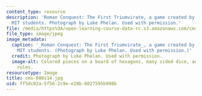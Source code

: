 ```yaml
---
content_type: resource
description: 'Roman Conquest: The First Triumvirate, a game created by a group of
  MIT students. Photograph by Luke Phelan. Used with permission.'
file: /media/https%3A/open-learning-course-data-rc.s3.amazonaws.com/cms-608-game-design-spring-2014/ff5dc02a5f562c9ee28b6027595b998b_cms-608s14.jpg
file_type: image/jpeg
image_metadata:
  caption: '_Roman Conquest: The First Triumvirate_, a game created by a group of
    MIT students. (Photograph by Luke Phelan. Used with permission.)'
  credit: Photograph by Luke Phelan. Used with permission.
  image-alt: Colored pieces on a board of hexagons, many sided dice, and a sheet of
    rules.
resourcetype: Image
title: cms-608s14.jpg
uid: ff5dc02a-5f56-2c9e-e28b-6027595b998b
---
```

